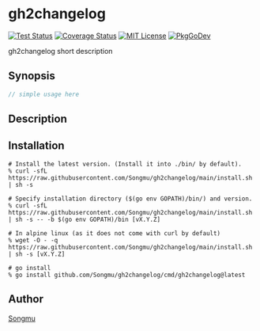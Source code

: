 gh2changelog
=======

[![Test Status](https://github.com/Songmu/gh2changelog/workflows/test/badge.svg?branch=main)][actions]
[![Coverage Status](https://codecov.io/gh/Songmu/gh2changelog/branch/main/graph/badge.svg)][codecov]
[![MIT License](https://img.shields.io/github/license/Songmu/gh2changelog)][license]
[![PkgGoDev](https://pkg.go.dev/badge/github.com/Songmu/gh2changelog)][PkgGoDev]

[actions]: https://github.com/Songmu/gh2changelog/actions?workflow=test
[codecov]: https://codecov.io/gh/Songmu/gh2changelog
[license]: https://github.com/Songmu/gh2changelog/blob/main/LICENSE
[PkgGoDev]: https://pkg.go.dev/github.com/Songmu/gh2changelog

gh2changelog short description

## Synopsis

```go
// simple usage here
```

## Description

## Installation

```console
# Install the latest version. (Install it into ./bin/ by default).
% curl -sfL https://raw.githubusercontent.com/Songmu/gh2changelog/main/install.sh | sh -s

# Specify installation directory ($(go env GOPATH)/bin/) and version.
% curl -sfL https://raw.githubusercontent.com/Songmu/gh2changelog/main/install.sh | sh -s -- -b $(go env GOPATH)/bin [vX.Y.Z]

# In alpine linux (as it does not come with curl by default)
% wget -O - -q https://raw.githubusercontent.com/Songmu/gh2changelog/main/install.sh | sh -s [vX.Y.Z]

# go install
% go install github.com/Songmu/gh2changelog/cmd/gh2changelog@latest
```

## Author

[Songmu](https://github.com/Songmu)
